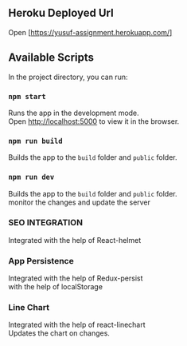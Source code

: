 ## Heroku Deployed Url
Open [https://yusuf-assignment.herokuapp.com/]


## Available Scripts

In the project directory, you can run:

### `npm start`

Runs the app in the development mode.<br>
Open [http://localhost:5000](http://localhost:5000) to view it in the browser.

### `npm run build`

Builds the app  to the `build` folder and `public` folder.<br>

### `npm run dev`

Builds the app  to the `build` folder and `public` folder.<br>
monitor the changes and update the server<br>


### SEO INTEGRATION

Integrated with the help of React-helmet

### App Persistence

Integrated with the help of Redux-persist <br>
with the help of localStorage

### Line Chart

Integrated with the help of react-linechart <br>
Updates the chart on changes.
